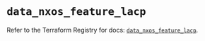 # `data_nxos_feature_lacp`

Refer to the Terraform Registry for docs: [`data_nxos_feature_lacp`](https://registry.terraform.io/providers/ciscodevnet/nxos/0.5.10/docs/data-sources/feature_lacp).

